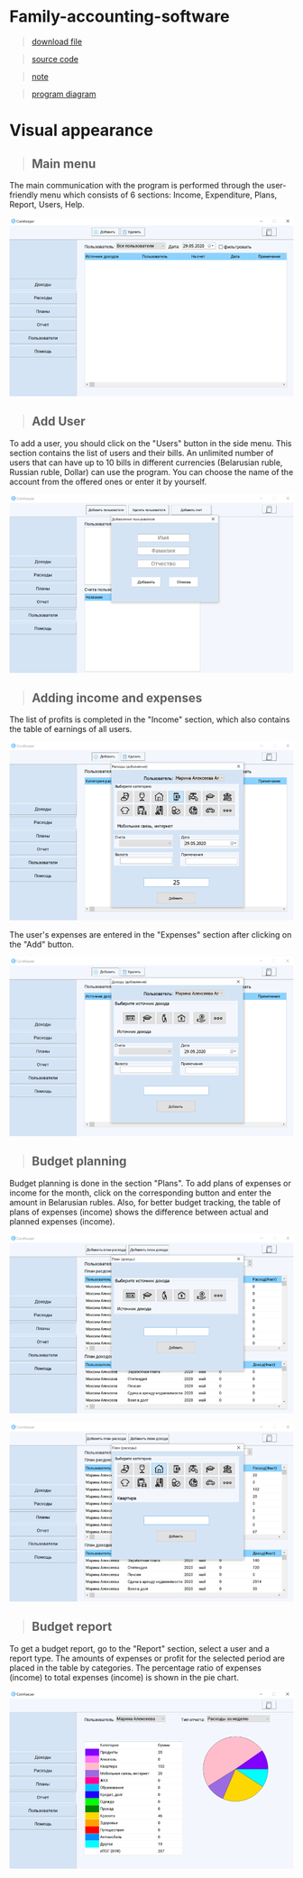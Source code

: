 # Family-accounting-software
>[download file](https://github.com/protasenya02/Family-accounting-software/blob/master/final/CoinKeeper.exe)

>[source code](https://github.com/protasenya02/Family-accounting-software/blob/master/final/units/UnitMain.pas)

>[note](https://github.com/protasenya02/Family-accounting-software/blob/master/final/Пояснительная%20записка%20Протасеня.docx)

>[program diagram](https://github.com/protasenya02/Family-accounting-software/blob/master/final/схема%20программы.png)


# Visual appearance 

>## **Main menu**

The main communication with the program is performed through the user-friendly menu which consists of 6 sections: Income, Expenditure, Plans, Report, Users, Help.

![alt text](mainMenu.png "Main menu")​


>## **Add User**

To add a user, you should click on the "Users" button in the side menu. This section contains the list of users and their bills. An unlimited number of users that can have up to 10 bills in different currencies (Belarusian ruble, Russian ruble, Dollar) can use the program. You can choose the name of the account from the offered ones or enter it by yourself. 

![alt text](addUser.png "Add user")​


>## **Adding income and expenses**

The list of profits is completed in the "Income" section, which also contains the table of earnings of all users.

![alt text](addMoneySpend.png "Adding income")​

The user's expenses are entered in the "Expenses" section after clicking on the "Add" button. 

![alt text](addMoneyEarn.png "Adding expenses")​


>## **Budget planning**

Budget planning is done in the section "Plans". To add plans of expenses or income for the month, click on the corresponding button and enter the amount in Belarusian rubles. Also, for better budget tracking, the table of plans of expenses (income) shows the difference between actual and planned expenses (income).

![alt text](addPlanEarn.png "Adding plan")​

![alt text](addPlanSpend.png "Adding plan")


>## **Budget report**

To get a budget report, go to the "Report" section, select a user and a report type. The amounts of expenses or profit for the selected period are placed in the table by categories. The percentage ratio of expenses (income) to total expenses (income) is shown in the pie chart.

![alt text](report.png "Budget report")
